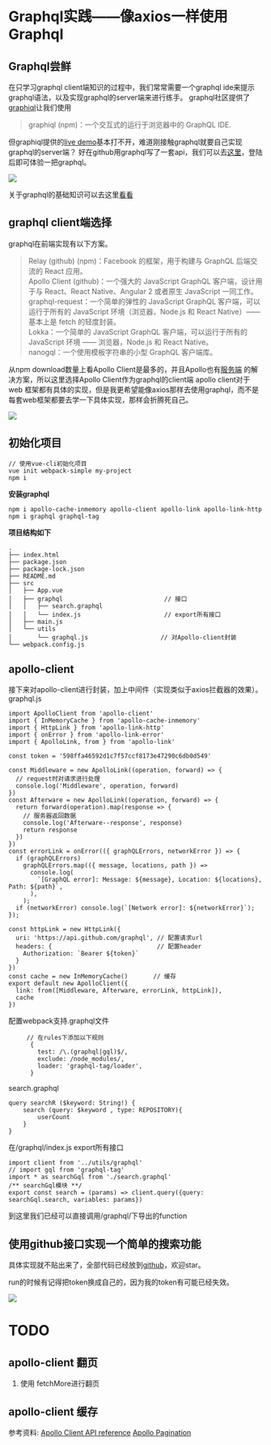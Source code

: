# Graphql实践——像axios一样使用Graphql

## Graphql尝鲜

在只学习graphql client端知识的过程中，我们常常需要一个graphql ide来提示graphql语法，以及实现graphql的server端来进行练手。 graphql社区提供了[graphiql](https://github.com/graphql/graphiql)让我们使用

> graphiql \(npm\)：一个交互式的运行于浏览器中的 GraphQL IDE.

但graphiql提供的[live demo](http://graphql.org/swapi-graphql)基本打不开，难道刚接触graphql就要自己实现graphql的server端？ 好在github用graphql写了一套api，我们可以去[这里](https://developer.github.com/v4/explorer/)，登陆后即可体验一把graphql。

![](../.gitbook/assets/image.png)

关于graphql的基础知识可以去这里[看看](http://graphql.cn/learn/)

## graphql client端选择

graphql在前端实现有以下方案。

> Relay \(github\) \(npm\)：Facebook 的框架，用于构建与 GraphQL 后端交流的 React 应用。  
> Apollo Client \(github\)：一个强大的 JavaScript GraphQL 客户端，设计用于与 React、React Native、Angular 2 或者原生 JavaScript 一同工作。  
> graphql-request：一个简单的弹性的 JavaScript GraphQL 客户端，可以运行于所有的 JavaScript 环境（浏览器，Node.js 和 React Native）—— 基本上是 fetch 的轻度封装。  
> Lokka：一个简单的 JavaScript GraphQL 客户端，可以运行于所有的 JavaScript 环境 —— 浏览器，Node.js 和 React Native。  
> nanogql：一个使用模板字符串的小型 GraphQL 客户端库。

从npm download数量上看Apollo Client是最多的，并且Apollo也有[服务端](https://www.apollographql.com/server) 的解决方案，所以这里选择Apollo Client作为graphql的client端 apollo client对于web 框架都有具体的实现，但是我更希望能像axios那样去使用graphql，而不是每套web框架都要去学一下具体实现，那样会折腾死自己。

![](../.gitbook/assets/image%20%281%29.png)

## 初始化项目

```text
// 使用vue-cli初始化项目
vue init webpack-simple my-project
npm i
```

**安装graphql**

```text
npm i apollo-cache-inmemory apollo-client apollo-link apollo-link-http 
npm i graphql graphql-tag
```

**项目结构如下**

```text
.
├── index.html
├── package.json
├── package-lock.json
├── README.md
├── src
│   ├── App.vue
│   ├── graphql                            // 接口
│   │   ├── search.graphql
│   │   └── index.js                       // export所有接口
│   ├── main.js
│   └── utils
│       └── graphql.js                    // 对Apollo-client封装
└── webpack.config.js
```

## apollo-client

接下来对apollo-client进行封装，加上中间件（实现类似于axios拦截器的效果）。 graphql.js

```text
import ApolloClient from 'apollo-client'
import { InMemoryCache } from 'apollo-cache-inmemory'
import { HttpLink } from 'apollo-link-http'
import { onError } from 'apollo-link-error'
import { ApolloLink, from } from 'apollo-link'

const token = '598ffa46592d1c7f57ccf8173e47290c6db0d549'

const Middleware = new ApolloLink((operation, forward) => {
  // request时对请求进行处理
  console.log('Middleware', operation, forward)
})
const Afterware = new ApolloLink((operation, forward) => {
  return forward(operation).map(response => {
    // 服务器返回数据
    console.log('Afterware--response', response)
    return response
  })
})
const errorLink = onError(({ graphQLErrors, networkError }) => {
  if (graphQLErrors)
    graphQLErrors.map(({ message, locations, path }) =>
      console.log(
        `[GraphQL error]: Message: ${message}, Location: ${locations}, Path: ${path}`,
      ),
    );
  if (networkError) console.log(`[Network error]: ${networkError}`);
});

const httpLink = new HttpLink({
  uri: 'https://api.github.com/graphql', // 配置请求url 
  headers: {                             // 配置header
    Authorization: `Bearer ${token}`
  }
})
const cache = new InMemoryCache()       // 缓存
export default new ApolloClient({
  link: from([Middleware, Afterware, errorLink, httpLink]),
  cache
})
```

配置webpack支持.graphql文件

```text
     // 在rules下添加以下规则
      {
        test: /\.(graphql|gql)$/,
        exclude: /node_modules/,
        loader: 'graphql-tag/loader',
      }
```

search.graphql

```text
query searchR ($keyword: String!) {
    search (query: $keyword , type: REPOSITORY){
        userCount
    }
}
```

在/graphql/index.js export所有接口

```text
import client from '../utils/graphql'
// import gql from 'graphql-tag'
import * as searchGql from './search.graphql'
/** searchGql模块 **/
export const search = (params) => client.query({query: searchGql.search, variables: params})
```

到这里我们已经可以直接调用/graphql/下导出的function

## 使用github接口实现一个简单的搜索功能

具体实现就不贴出来了，全部代码已经放到[github](https://github.com/Ge-Ge/graphql_demo)，欢迎star。

run的时候有记得把token换成自己的，因为我的token有可能已经失效。

![](../.gitbook/assets/image%20%282%29.png)

# TODO
## apollo-client 翻页
1. 使用 fetchMore进行翻页
## apollo-client 缓存
参考资料:
[Apollo Client API reference](https://www.apollographql.com/docs/react/api/apollo-client.html)
[Apollo Pagination](https://www.apollographql.com/docs/react/features/pagination.html) 